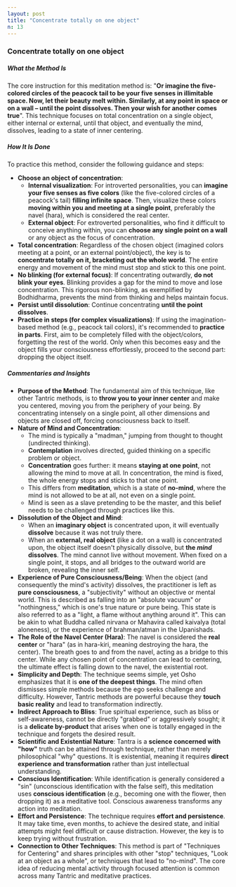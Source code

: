```yaml
---
layout: post
title: "Concentrate totally on one object"
n: 13
---
```

### Concentrate totally on one object

##### What the Method Is
The core instruction for this meditation method is: "**Or imagine the five-colored circles of the peacock tail to be your five senses in illimitable space. Now, let their beauty melt within. Similarly, at any point in space or on a wall – until the point dissolves. Then your wish for another comes true**". This technique focuses on total concentration on a single object, either internal or external, until that object, and eventually the mind, dissolves, leading to a state of inner centering.

##### How It Is Done
To practice this method, consider the following guidance and steps:
*   **Choose an object of concentration**:
    *   **Internal visualization**: For introverted personalities, you can **imagine your five senses as five colors** (like the five-colored circles of a peacock's tail) **filling infinite space**. Then, visualize these colors **moving within you and meeting at a single point**, preferably the navel (hara), which is considered the real center.
    *   **External object**: For extroverted personalities, who find it difficult to conceive anything within, you can **choose any single point on a wall** or any object as the focus of concentration.
*   **Total concentration**: Regardless of the chosen object (imagined colors meeting at a point, or an external point/object), the key is to **concentrate totally on it, bracketing out the whole world**. The entire energy and movement of the mind must stop and stick to this one point.
*   **No blinking (for external focus)**: If concentrating outwardly, **do not blink your eyes**. Blinking provides a gap for the mind to move and lose concentration. This rigorous non-blinking, as exemplified by Bodhidharma, prevents the mind from thinking and helps maintain focus.
*   **Persist until dissolution**: Continue concentrating **until the point dissolves**.
*   **Practice in steps (for complex visualizations)**: If using the imagination-based method (e.g., peacock tail colors), it's recommended to **practice in parts**. First, aim to be completely filled with the object/colors, forgetting the rest of the world. Only when this becomes easy and the object fills your consciousness effortlessly, proceed to the second part: dropping the object itself.

##### Commentaries and Insights
*   **Purpose of the Method**: The fundamental aim of this technique, like other Tantric methods, is to **throw you to your inner center** and make you centered, moving you from the periphery of your being. By concentrating intensely on a single point, all other dimensions and objects are closed off, forcing consciousness back to itself.
*   **Nature of Mind and Concentration**:
    *   The mind is typically a "madman," jumping from thought to thought (undirected thinking).
    *   **Contemplation** involves directed, guided thinking on a specific problem or object.
    *   **Concentration** goes further: it means **staying at one point**, not allowing the mind to move at all. In concentration, the mind is fixed, the whole energy stops and sticks to that one point.
    *   This differs from **meditation**, which is a state of **no-mind**, where the mind is not allowed to be at all, not even on a single point.
    *   Mind is seen as a slave pretending to be the master, and this belief needs to be challenged through practices like this.
*   **Dissolution of the Object and Mind**:
    *   When an **imaginary object** is concentrated upon, it will eventually **dissolve** because it was not truly there.
    *   When an **external, real object** (like a dot on a wall) is concentrated upon, the object itself doesn't physically dissolve, but **the *mind* dissolves**. The mind cannot live without movement. When fixed on a single point, it stops, and all bridges to the outward world are broken, revealing the inner self.
*   **Experience of Pure Consciousness/Being**: When the object (and consequently the mind's activity) dissolves, the practitioner is left as **pure consciousness**, a "subjectivity" without an objective or mental world. This is described as falling into an "absolute vacuum" or "nothingness," which is one's true nature or pure being. This state is also referred to as a "light, a flame without anything around it". This can be akin to what Buddha called nirvana or Mahavira called kaivalya (total aloneness), or the experience of brahman/atman in the Upanishads.
*   **The Role of the Navel Center (Hara)**: The navel is considered the **real center** or "hara" (as in hara-kiri, meaning destroying the hara, the center). The breath goes to and from the navel, acting as a bridge to this center. While any chosen point of concentration can lead to centering, the ultimate effect is falling down to the navel, the existential root.
*   **Simplicity and Depth**: The technique seems simple, yet Osho emphasizes that it is **one of the deepest things**. The mind often dismisses simple methods because the ego seeks challenge and difficulty. However, Tantric methods are powerful because they **touch basic reality** and lead to transformation indirectly.
*   **Indirect Approach to Bliss**: True spiritual experience, such as bliss or self-awareness, cannot be directly "grabbed" or aggressively sought; it is a **delicate by-product** that arises when one is totally engaged in the technique and forgets the desired result.
*   **Scientific and Existential Nature**: Tantra is a **science concerned with "how"** truth can be attained through technique, rather than merely philosophical "why" questions. It is existential, meaning it requires **direct experience and transformation** rather than just intellectual understanding.
*   **Conscious Identification**: While identification is generally considered a "sin" (unconscious identification with the false self), this meditation uses **conscious identification** (e.g., becoming one with the flower, then dropping it) as a meditative tool. Conscious awareness transforms any action into meditation.
*   **Effort and Persistence**: The technique requires **effort and persistence**. It may take time, even months, to achieve the desired state, and initial attempts might feel difficult or cause distraction. However, the key is to keep trying without frustration.
*   **Connection to Other Techniques**: This method is part of "Techniques for Centering" and shares principles with other "stop" techniques, "Look at an object as a whole", or techniques that lead to "no-mind". The core idea of reducing mental activity through focused attention is common across many Tantric and meditative practices.